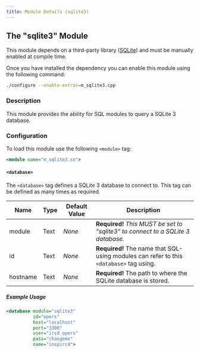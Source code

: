 ```yaml
---
title: Module Details (sqlite3)
---
```


## The "sqlite3" Module

<div class="alert alert-info" role="alert" markdown="1">

This module depends on a third-party library ([SQLite](https://www.sqlite.org/index.html)) and must be manually enabled at compile time.

Once you have installed the dependency you can enable this module using the following command:

```sh
./configure --enable-extras=m_sqlite3.cpp
```

</div>

### Description

This module provides the ability for SQL modules to query a SQLite 3 database.

### Configuration

To load this module use the following `<module>` tag:

```xml
<module name="m_sqlite3.so">
```

#### `<database>`

The `<database>` tag defines a SQLite 3 database to connect to. This tag can be defined as many times as required.

Name     | Type   | Default Value | Description
-------- | ------ | ------------- | -----------
module   | Text   | *None*        | **Required!** *This MUST be set to "sqlite3" to connect to a SQLite 3 database.*
id       | Text   | *None*        | **Required!** The name that SQL-using modules can refer to this `<database>` tag using.
hostname | Text   | *None*        | **Required!** The path to where the SQLite database is stored.

##### Example Usage

```xml
<database module="sqlite3"
          id="opers"
          host="localhost"
          port="3306"
          user="ircd_opers"
          pass="changeme"
          name="inspircd">
```
